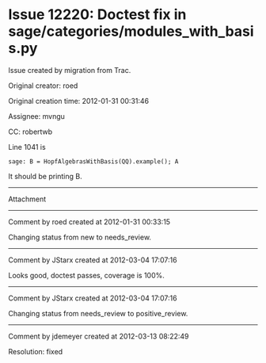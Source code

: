 # Issue 12220: Doctest fix in sage/categories/modules_with_basis.py

Issue created by migration from Trac.

Original creator: roed

Original creation time: 2012-01-31 00:31:46

Assignee: mvngu

CC:  robertwb

Line 1041 is 

```
sage: B = HopfAlgebrasWithBasis(QQ).example(); A
```

It should be printing B.


---

Attachment


---

Comment by roed created at 2012-01-31 00:33:15

Changing status from new to needs_review.


---

Comment by JStarx created at 2012-03-04 17:07:16

Looks good, doctest passes, coverage is 100%.


---

Comment by JStarx created at 2012-03-04 17:07:16

Changing status from needs_review to positive_review.


---

Comment by jdemeyer created at 2012-03-13 08:22:49

Resolution: fixed
